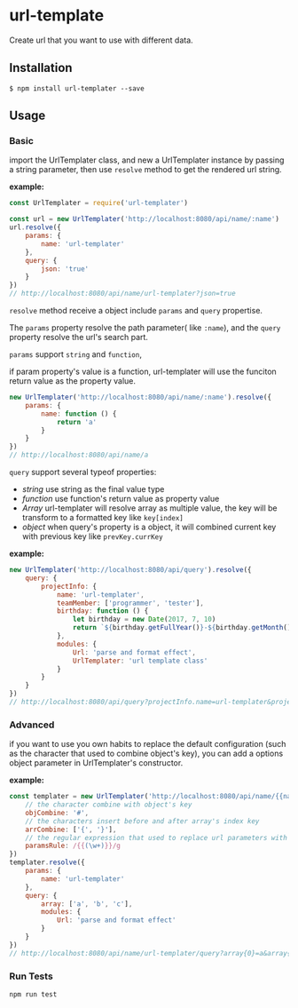 # url-template

Create url that you want to use with different data.

## Installation

```
$ npm install url-templater --save
```

## Usage

### Basic

import the UrlTemplater class, and new a UrlTemplater instance by passing a string parameter, then use `resolve` method to get the rendered url string.

**example:**
``` js
const UrlTemplater = require('url-templater')

const url = new UrlTemplater('http://localhost:8080/api/name/:name')
url.resolve({
    params: {
        name: 'url-templater'
    },
    query: {
        json: 'true'
    }
})
// http://localhost:8080/api/name/url-templater?json=true
```

`resolve` method receive a object include `params` and `query` propertise.

The `params` property resolve the path parameter( like `:name`), and the `query` property resolve the url's search part.

`params` support `string` and `function`,

if param property's value is a function, url-templater will use the funciton return value as the property value.

``` js
new UrlTemplater('http://localhost:8080/api/name/:name').resolve({
    params: {
        name: function () {
            return 'a'
        }
    }
})
// http://localhost:8080/api/name/a
```

`query` support several typeof properties:

- *string* use string as the final value type
- *function* use function's return value as property value
- *Array* url-templater will resolve array as multiple value, the key will be transform to a formatted key like `key[index]`
- *object* when query's property is a object, it will combined current key with previous key like `prevKey.currKey`

**example:**
``` js
new UrlTemplater('http://localhost:8080/api/query').resolve({
    query: {
        projectInfo: {
            name: 'url-templater',
            teamMember: ['programmer', 'tester'],
            birthday: function () {
                let birthday = new Date(2017, 7, 10)
                return `${birthday.getFullYear()}-${birthday.getMonth() + 1}-${birthday.getDate()}`
            },
            modules: {
                Url: 'parse and format effect',
                UrlTemplater: 'url template class'
            }
        }
    }
})
// http://localhost:8080/api/query?projectInfo.name=url-templater&projectInfo.teamMember[0]=programmer&projectInfo.teamMember[1]=tester&projectInfo.birthday=2017-8-10&projectInfo.modules.Url=parse and format effect&projectInfo.modules.UrlTemplater=url template class
```

### Advanced

if you want to use you own habits to replace the default configuration (such as the character that used to combine object's key), you can add a options object parameter in UrlTemplater's constructor.

**example:**
``` js
const templater = new UrlTemplater('http://localhost:8080/api/name/{{name}}/query', {
    // the character combine with object's key
    objCombine: '#',
    // the characters insert before and after array's index key
    arrCombine: ['{', '}'],
    // the regular expression that used to replace url parameters with real value
    paramsRule: /{{(\w+)}}/g
})
templater.resolve({
    params: {
        name: 'url-templater'
    },
    query: {
        array: ['a', 'b', 'c'],
        modules: {
            Url: 'parse and format effect'
        }
    }
})
// http://localhost:8080/api/name/url-templater/query?array{0}=a&array{1}=b&array{2}=c&modules#Url=parse and format effect
```

### Run Tests

```
npm run test
```



